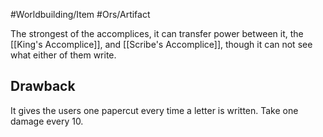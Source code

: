 #Worldbuilding/Item #Ors/Artifact 

The strongest of the accomplices, it can transfer power between it, the [[King's Accomplice]], and [[Scribe's Accomplice]], though it can not see what either of them write. 

## Drawback 
It gives the users one papercut every time a letter is written. Take one damage every 10. 